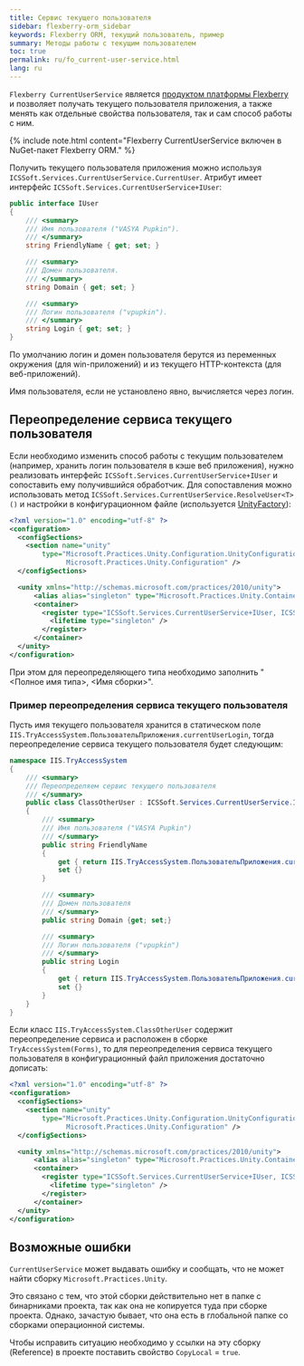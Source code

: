 ```yaml
---
title: Сервис текущего пользователя
sidebar: flexberry-orm_sidebar
keywords: Flexberry ORM, текущий пользователь, пример
summary: Методы работы с текущим пользователем
toc: true
permalink: ru/fo_current-user-service.html
lang: ru
---
```


`Flexberry CurrentUserService`  является [продуктом платформы Flexberry](fp_landing_page.html) и позволяет получать текущего пользователя приложения, а также менять как отдельные свойства пользователя, так и сам способ работы с ним.

{% include note.html content="Flexberry CurrentUserService включен в NuGet-пакет Flexberry ORM." %}

Получить текущего пользователя приложения можно используя `ICSSoft.Services.CurrentUserService.CurrentUser`. Атрибут имеет интерфейс `ICSSoft.Services.CurrentUserService+IUser`:

```csharp
public interface IUser
{
	/// <summary>
	/// Имя пользователя ("VASYA Pupkin").
	/// </summary>
	string FriendlyName { get; set; }

	/// <summary>
	/// Домен пользователя.
	/// </summary>
	string Domain { get; set; }

	/// <summary>
	/// Логин пользователя ("vpupkin").
	/// </summary>
	string Login { get; set; }
}
```

По умолчанию логин и домен пользователя берутся из переменных окружения (для win-приложений) и из текущего HTTP-контекста (для веб-приложений).

Имя пользователя, если не установлено явно, вычисляется через логин.

## Переопределение сервиса текущего пользователя

Если необходимо изменить способ работы с текущим пользователем (например, хранить логин пользователя в кэше веб приложения), нужно реализовать интерфейс `ICSSoft.Services.CurrentUserService+IUser` и сопоставить ему получившийся обработчик. Для сопоставления можно использовать метод `ICSSoft.Services.CurrentUserService.ResolveUser<T>()` и настройки в конфигурационном файле (используется [UnityFactory](fo_unity-factory.html)):

```xml
<?xml version="1.0" encoding="utf-8" ?>
<configuration>
  <configSections>
    <section name="unity"
        type="Microsoft.Practices.Unity.Configuration.UnityConfigurationSection,
              Microsoft.Practices.Unity.Configuration" />
  </configSections>

  <unity xmlns="http://schemas.microsoft.com/practices/2010/unity">
	  <alias alias="singleton" type="Microsoft.Practices.Unity.ContainerControlledLifetimeManager, Microsoft.Practices.Unity" />
	  <container>
		<register type="ICSSoft.Services.CurrentUserService+IUser, ICSSoft.Services.CurrentUserService" mapTo="<Полное имя типа>, <Имя сборки>">
		  <lifetime type="singleton" />
		</register>
	  </container>
  </unity>
</configuration>
```

При этом для переопределяющего типа необходимо заполнить "<Полное имя типа>, <Имя сборки>".

### Пример переопределения сервиса текущего пользователя

Пусть имя текущего пользователя хранится в статическом поле `IIS.TryAccessSystem.ПользовательПриложения.currentUserLogin`, тогда переопределение сервиса текущего пользователя будет следующим:

``` csharp
namespace IIS.TryAccessSystem
{
    /// <summary>
    /// Переопределяем сервис текущего пользователя
    /// </summary>
    public class ClassOtherUser : ICSSoft.Services.CurrentUserService.IUser
    {
        /// <summary>
        /// Имя пользователя ("VASYA Pupkin")
        /// </summary>
        public string FriendlyName
        {
            get { return IIS.TryAccessSystem.ПользовательПриложения.currentUserLogin; }
            set {}
        }

        /// <summary>
        /// Домен пользователя
        /// </summary>
        public string Domain {get; set;}

        /// <summary>
        /// Логин пользователя ("vpupkin")
        /// </summary>
        public string Login
        {
            get { return IIS.TryAccessSystem.ПользовательПриложения.currentUserLogin; }
            set {}
        }
    }
}
```

Если класс `IIS.TryAccessSystem.ClassOtherUser` содержит переопределение сервиса и расположен в сборке `TryAccessSystem(Forms)`, то для переопределения сервиса текущего пользователя в конфигурационный файл приложения достаточно дописать:

```xml
<?xml version="1.0" encoding="utf-8" ?>
<configuration>
  <configSections>
    <section name="unity"
        type="Microsoft.Practices.Unity.Configuration.UnityConfigurationSection,
              Microsoft.Practices.Unity.Configuration" />
  </configSections>

  <unity xmlns="http://schemas.microsoft.com/practices/2010/unity">
	  <alias alias="singleton" type="Microsoft.Practices.Unity.ContainerControlledLifetimeManager, Microsoft.Practices.Unity" />
	  <container>
		<register type="ICSSoft.Services.CurrentUserService+IUser, ICSSoft.Services.CurrentUserService" mapTo="IIS.TryAccessSystem.ClassOtherUser, TryAccessSystem(Forms)">
		  <lifetime type="singleton" />
		</register>
	  </container>
  </unity>
</configuration>
```

## Возможные ошибки

`CurrentUserService` может выдавать ошибку и сообщать, что не может найти сборку `Microsoft.Practices.Unity`.

Это связано с тем, что этой сборки действительно нет в папке с бинарниками проекта, так как она не копируется туда при сборке проекта. Однако, зачастую бывает, что она есть в глобальной папке со сборками операционной системы.

Чтобы исправить ситуацию необходимо у ссылки на эту сборку (Reference) в проекте поставить свойство `CopyLocal` = `true`.